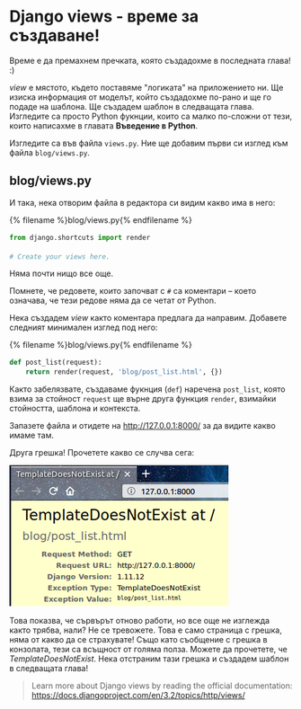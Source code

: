 # Django views - време за създаване!

Време е да премахнем пречката, която създадохме в последната глава! :)

*view* е мястото, където поставяме "логиката" на приложението ни. Ще изиска информация от моделът, който създадохме по-рано и ще го подаде на шаблона. Ще създадем шаблон в следващата глава. Изгледите са просто Python фукнции, които са малко по-сложни от тези, които написахме в главата **Въведение в Python**.

Изгледите са във файла `views.py`. Ние ще добавим първи си изглед към файла `blog/views.py`.

## blog/views.py

И така, нека отворим файла в редактора си видим какво има в него:

{% filename %}blog/views.py{% endfilename %}

```python
from django.shortcuts import render

# Create your views here.
```

Няма почти нищо все още.

Помнете, че редовете, които започват с `#` са коментари – което означава, че тези редове няма да се четат от Python.

Нека създадем *view* както коментара предлага да направим. Добавете следният минимален изглед под него:

{% filename %}blog/views.py{% endfilename %}

```python
def post_list(request):
    return render(request, 'blog/post_list.html', {})
```

Както забелязвате, създаваме фукнция (`def`) наречена `post_list`, която взима за стойност `request` ще върне друга функция `render`, взимайки стойността, шаблона и контекста.

Запазете файла и отидете на http://127.0.0.1:8000/ за да видите какво имаме там.

Друга грешка! Прочетете какво се случва сега:

![Error (Грешка)](images/error.png)

Това показва, че сървърът отново работи, но все още не изглежда както трябва, нали? Не се тревожете. Това е само страница с грешка, няма от какво да се страхувате! Също като съобщение с грешка в конзолата, тези са всъщност от голяма полза. Можете да прочетете, че *TemplateDoesNotExist*. Нека отстраним тази грешка и създадем шаблон в следващата глава!

> Learn more about Django views by reading the official documentation: https://docs.djangoproject.com/en/3.2/topics/http/views/